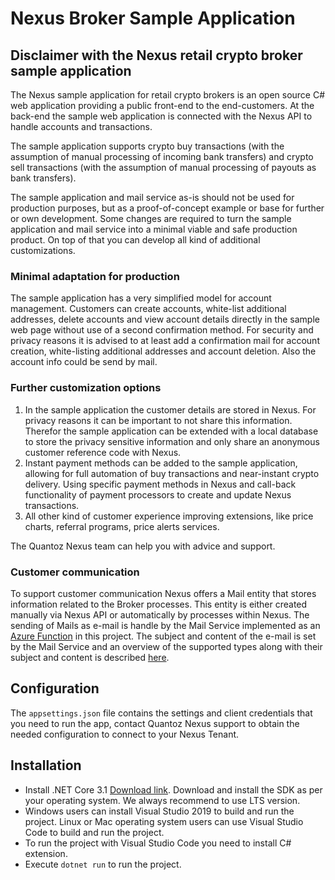 # Nexus Broker Sample Application

## Disclaimer with the Nexus retail crypto broker sample application

The Nexus sample application for retail crypto brokers is an open source C# web application providing a public front-end to the end-customers. At the back-end the sample web application is connected with the Nexus API to handle accounts and transactions.

The sample application supports crypto buy transactions (with the assumption of manual processing of incoming bank transfers) and crypto sell transactions (with the assumption of manual processing of payouts as bank transfers).

The sample application and mail service as-is should not be used for production purposes, but as a proof-of-concept example or base for further or own development. Some changes are required to turn the sample application and mail service into a minimal viable and safe production product. On top of that you can develop all kind of additional customizations.

### Minimal adaptation for production
The sample application has a very simplified model for account management. Customers can create accounts, white-list additional addresses, delete accounts and view account details directly in the sample web page without use of a second confirmation method. For security and privacy reasons it is advised to at least add a confirmation mail for account creation, white-listing additional addresses and account deletion. Also the account info could be send by mail.

### Further customization options
1) In the sample application the customer details are stored in Nexus. For privacy reasons it can be important to not share this information. Therefor the sample application can be extended with a local database to store the privacy sensitive information and only share an anonymous customer reference code with Nexus.
2) Instant payment methods can be added to the sample application, allowing for full automation of buy transactions and near-instant crypto delivery. Using specific payment methods in Nexus and call-back functionality of payment processors to create and update Nexus transactions.
3) All other kind of customer experience improving extensions, like price charts, referral programs, price alerts services.

The Quantoz Nexus team can help you with advice and support.

### Customer communication
To support customer communication Nexus offers a Mail entity that stores information related to the Broker processes. This entity is either created manually via Nexus API or automatically by processes within Nexus. The sending of Mails as e-mail is handle by the Mail Service implemented as an [Azure Function](https://azure.microsoft.com/en-us/services/functions/?&ef_id=Cj0KCQjwqrb7BRDlARIsACwGad4pSj4Y3octbqqli5iLIAAlGZ5yBQpLnRs7j2vmvX4xwJuRfN25l28aArEOEALw_wcB:G:s&OCID=AID2100079_SEM_Cj0KCQjwqrb7BRDlARIsACwGad4pSj4Y3octbqqli5iLIAAlGZ5yBQpLnRs7j2vmvX4xwJuRfN25l28aArEOEALw_wcB:G:s) in this project. The subject and content of the e-mail is set by the Mail Service and an overview of the supported types along with their subject and content is described [here](/mail-examples.md).


## Configuration
The `appsettings.json` file contains the settings and client credentials that you need to run the app, contact Quantoz Nexus support to obtain the needed configuration to connect to your Nexus Tenant.

## Installation
- Install .NET Core 3.1 [Download link](https://dotnet.microsoft.com/download). Download and install the SDK as per your operating system. We always recommend to use LTS version.
- Windows users can install Visual Studio 2019 to build and run the project. Linux or Mac operating system users can use Visual Studio Code to build and run the project.
- To run the project with Visual Studio Code you need to install C# extension.
- Execute `dotnet run` to run the project.